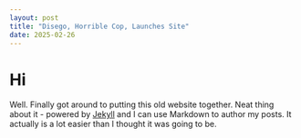 ```yaml
---
layout: post
title: "Disego, Horrible Cop, Launches Site"
date: 2025-02-26
---
```

# Hi
Well. Finally got around to putting this old website together. Neat thing about it - powered by [Jekyll](http://jekyllrb.com) and I can use Markdown to author my posts. It actually is a lot easier than I thought it was going to be.
